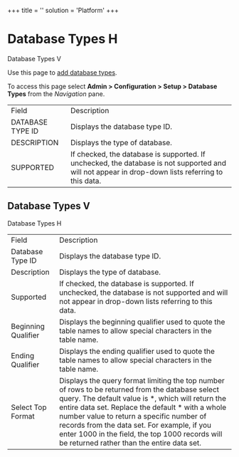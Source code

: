 +++
title = ''
solution = 'Platform'
+++

# <span id="top"></span>Database Types H

Database Types V

<div class="use">

Use this page to [add database
types](../Use_Cases/Add_Database_Types.htm).

</div>

To access this page select **Admin \> Configuration \> Setup \> Database
Types** from the *Navigation*
pane.

|                  |                                                                                                                                                   |
| ---------------- | ------------------------------------------------------------------------------------------------------------------------------------------------- |
| Field            | Description                                                                                                                                       |
| DATABASE TYPE ID | Displays the database type ID.                                                                                                                    |
| DESCRIPTION      | Displays the type of database.                                                                                                                    |
| SUPPORTED        | If checked, the database is supported. If unchecked, the database is not supported and will not appear in drop-down lists referring to this data. |

## <span id="Database"></span>Database Types V

Database Types
H

|                     |                                                                                                                                                                                                                                                                                                                                                                                                         |
| ------------------- | ------------------------------------------------------------------------------------------------------------------------------------------------------------------------------------------------------------------------------------------------------------------------------------------------------------------------------------------------------------------------------------------------------- |
| Field               | Description                                                                                                                                                                                                                                                                                                                                                                                             |
| Database Type ID    | Displays the database type ID.                                                                                                                                                                                                                                                                                                                                                                          |
| Description         | Displays the type of database.                                                                                                                                                                                                                                                                                                                                                                          |
| Supported           | If checked, the database is supported. If unchecked, the database is not supported and will not appear in drop-down lists referring to this data.                                                                                                                                                                                                                                                       |
| Beginning Qualifier | Displays the beginning qualifier used to quote the table names to allow special characters in the table name.                                                                                                                                                                                                                                                                                           |
| Ending Qualifier    | Displays the ending qualifier used to quote the table names to allow special characters in the table name.                                                                                                                                                                                                                                                                                              |
| Select Top Format   | Displays the query format limiting the top number of rows to be returned from the database select query. The default value is \*, which will return the entire data set. Replace the default \* with a whole number value to return a specific number of records from the data set. For example, if you enter 1000 in the field, the top 1000 records will be returned rather than the entire data set. |
